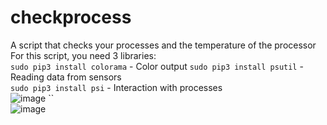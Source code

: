 # checkprocess
A script that checks your processes and the temperature of the processor  
For this script, you need 3 libraries:  
`sudo pip3 install colorama` - Color output 
`sudo pip3 install psutil` - Reading data from sensors  
`sudo pip3 install psi` - Interaction with processes  
![image](https://user-images.githubusercontent.com/40400854/129476734-cb92e9f8-be53-4ba4-b62b-96db21632b2e.png) 
``    
![image](https://user-images.githubusercontent.com/40400854/129476751-f15ceac8-e21c-4002-8be6-eaa69bc9dc16.png)



